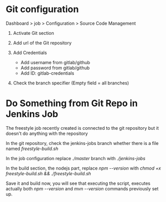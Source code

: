 # Git configuration
Dashboard > job > Configuration > Source Code Management

1. Activate Git section

2. Add url of the Git repository

3. Add Credentials
    - Add username from gitlab/github
    - Add password from gitlab/github
    - Add ID: gitlab-credentials

4. Check the branch specifier
(Empty field = all branches)

# Do Something from Git Repo in Jenkins Job
The freestyle job recently created is connected to the git repository but it doesn't do anything with the repository

In the git repository, check the jenkins-jobs branch whether there is a file named *freestyle-build.sh*

In the job configuration replace *./master* branch with *./jenkins-jobs*

In the build section, the nodejs part, replace *npm --version* with *chmod +x freestyle-build.sh && ./freestyle-build.sh*

Save it and build now, you will see that executing the script, executes actually both *npm --version* and *mvn --version* commands previously set up.


